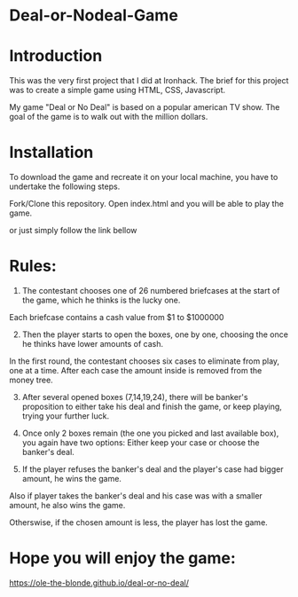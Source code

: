 # Deal-or-Nodeal-Game

# Introduction

This was the very first project that I did at Ironhack. The brief for this project was to create a simple game using HTML, CSS, Javascript.

My game "Deal or No Deal" is based on a popular american TV show. The goal of the game is to walk out with the million dollars.

# Installation

To download the game and recreate it on your local machine, you have to undertake the following steps.

Fork/Clone this repository.
Open index.html and you will be able to play the game.

or just simply follow the link bellow

# Rules:

1. The contestant chooses one of 26 numbered briefcases at the start of the game, which he thinks is the lucky one.

Each briefcase contains a cash value from $1 to $1000000

2. Then the player starts to open the boxes, one by one, choosing the once he thinks have lower amounts of cash.

In the first round, the contestant chooses six cases to eliminate from play, one at a time. After each case the amount inside is removed from the money tree.

3. After several opened boxes (7,14,19,24), there will be banker's proposition to either take his deal and finish the game, or keep playing, trying your further luck.

4. Once only 2 boxes remain (the one you picked and last available box), you again have two options:
   Either keep your case or choose the banker's deal.

5. If the player refuses the banker's deal and the player's case had bigger amount, he wins the game.

Also if player takes the banker's deal and his case was with a smaller amount, he also wins the game.

Otherswise, if the chosen amount is less, the player has lost the game.

# Hope you will enjoy the game:

https://ole-the-blonde.github.io/deal-or-no-deal/
